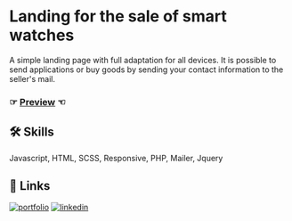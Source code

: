 # Landing for the sale of smart watches
A simple landing page with full adaptation for all devices. It is possible to send applications or buy goods by sending your contact information to the seller's mail.

### ☞ [Preview](https://andrew-demchenk0.github.io/project-3-run-smart/) ☜

## 🛠 Skills
Javascript, HTML, SCSS, Responsive, PHP, Mailer, Jquery

## 🔗 Links
[![portfolio](https://img.shields.io/badge/my_portfolio-000?style=for-the-badge&logo=ko-fi&logoColor=white)](https://andrew-demchenk0.github.io/)
[![linkedin](https://img.shields.io/badge/linkedin-0A66C2?style=for-the-badge&logo=linkedin&logoColor=white)](https://www.linkedin.com/in/andrii-demchenko-21334125a/)
